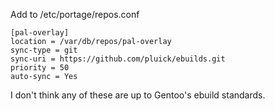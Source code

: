 
Add to /etc/portage/repos.conf

	[pal-overlay]
	location = /var/db/repos/pal-overlay
	sync-type = git
	sync-uri = https://github.com/pluick/ebuilds.git
	priority = 50
	auto-sync = Yes

I don't think any of these are up to Gentoo's ebuild standards.

